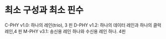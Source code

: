 # 최소 구성과 최소 핀수

C-PHY v1.0: 하나의 레인(trio), 3 핀
D-PHY v1.2: 하나의 데이터 레인과 하나의 클럭 레인,4 핀
M-PHY v3.1: 송신용 레인 하나와 수신용 레인 하나. 4핀